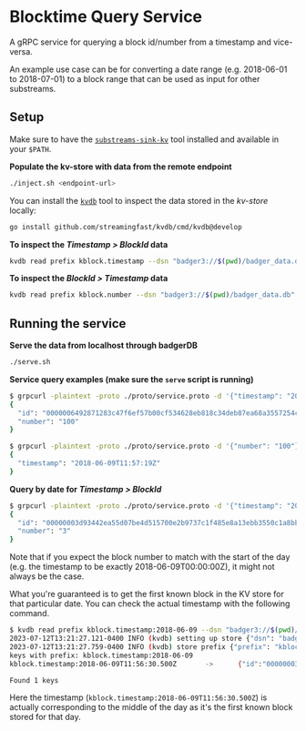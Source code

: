 # Blocktime Query Service

A gRPC service for querying a block id/number from a timestamp and vice-versa.

An example use case can be for converting a date range (e.g. 2018-06-01 to 2018-07-01) to a block range that can be used as input for other substreams.

## Setup

Make sure to have the [`substreams-sink-kv`](https://github.com/streamingfast/substreams-sink-kv) tool installed and available in your `$PATH`.

**Populate the kv-store with data from the remote endpoint**
```bash
./inject.sh <endpoint-url>
```

You can install the [`kvdb`](https://github.com/streamingfast/kvdb) tool to inspect the data stored in the *kv-store* locally:
```bash
go install github.com/streamingfast/kvdb/cmd/kvdb@develop
```

**To inspect the *Timestamp > BlockId* data**
```bash
kvdb read prefix kblock.timestamp --dsn "badger3://$(pwd)/badger_data.db" --decoder="proto://./proto/service.proto@pinax.service.v1.BlockId"
```

**To inspect the *BlockId > Timestamp* data**
```bash
kvdb read prefix kblock.number --dsn "badger3://$(pwd)/badger_data.db" --decoder="proto://./proto/service.proto@pinax.service.v1.BlockTimestamp"
```

## Running the service

**Serve the data from localhost through badgerDB**
```bash
./serve.sh
```

**Service query examples (make sure the `serve` script is running)**
```bash
$ grpcurl -plaintext -proto ./proto/service.proto -d '{"timestamp": "2018-06-09T11:57:19Z"}' localhost:7878 pinax.service.v1.BlockTime.BlockIdByTime
{
  "id": "0000006492871283c47f6ef57b00cf534628eb818c34deb87ea68a3557254c6b",
  "number": "100"
}
```

```bash
$ grpcurl -plaintext -proto ./proto/service.proto -d '{"number": "100"}' localhost:7878 pinax.service.v1.BlockTime.BlockTimeById                                                                                                        
{
  "timestamp": "2018-06-09T11:57:19Z"
}
```

**Query by date for *Timestamp > BlockId***
```bash
$ grpcurl -plaintext -proto ./proto/service.proto -d '{"timestamp": "2018-06-09"}' localhost:7878 pinax.service.v1.BlockTime.BlockIdByTime
{
  "id": "00000003d93442ea55d07be4d515700e2b9737c1f485e8a13ebb3550c1a8bb44",
  "number": "3"
}
```

Note that if you expect the block number to match with the start of the day (e.g. the timestamp to be exactly 2018-06-09T00:00:00Z), it might not always be the case.

What you're guaranteed is to get the first known block in the KV store for that particular date. You can check the actual timestamp with the following command.

```bash
$ kvdb read prefix kblock.timestamp:2018-06-09 --dsn "badger3://$(pwd)/badger_data.db" --decoder="proto://./proto/service.proto@pinax.service.v1.BlockId" --limit 1
2023-07-12T13:21:27.121-0400 INFO (kvdb) setting up store {"dsn": "badger3:///home/user/Documents/blocktime-service/badger_data.db"}
2023-07-12T13:21:27.759-0400 INFO (kvdb) store prefix {"prefix": "kblock.timestamp:2018-06-09", "limit": 1}
keys with prefix: kblock.timestamp:2018-06-09
kblock.timestamp:2018-06-09T11:56:30.500Z       ->      {"id":"00000003d93442ea55d07be4d515700e2b9737c1f485e8a13ebb3550c1a8bb44","number":"3"}

Found 1 keys
```

Here the timestamp (`kblock.timestamp:2018-06-09T11:56:30.500Z`) is actually corresponding to the middle of the day as it's the first known block stored for that day. 